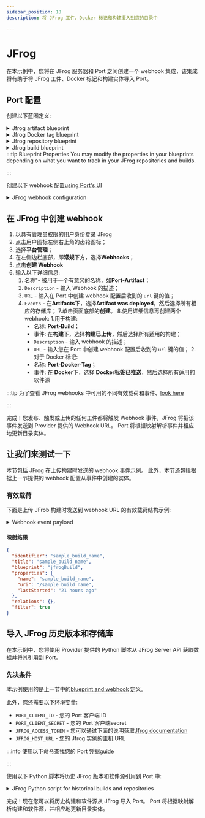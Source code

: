 ```yaml
---
sidebar_position: 18
description: 将 JFrog 工件、Docker 标记和构建摄入到您的目录中

---
```


# JFrog

在本示例中，您将在 JFrog 服务器和 Port 之间创建一个 webhook 集成，该集成将有助于将 JFrog 工件、Docker 标记和构建实体导入 Port。

## Port 配置

创建以下蓝图定义: 

<details>
<summary>Jfrog artifact blueprint</summary>

```json showLineNumbers
{
  "identifier": "jfrogArtifact",
  "description": "This blueprint represents an artifact in our JFrog catalog",
  "title": "JFrog Artifact",
  "icon": "JfrogXray",
  "schema": {
    "properties": {
      "name": {
        "type": "string",
        "title": "Name",
        "description": "Name of the artifact"
      },
      "path": {
        "type": "string",
        "title": "Path",
        "description": "Path to artifact"
      },
      "sha256": {
        "type": "string",
        "title": "SHA 256",
        "description": "SHA256 of the artifact"
      },
      "size": {
        "type": "number",
        "title": "Size",
        "description": "Size of the artifact"
      }
    },
    "required": []
  },
  "mirrorProperties": {},
  "calculationProperties": {},
  "aggregationProperties": {},
  "relations": {
    "repository": {
      "title": "Repository",
      "description": "Repository of the artifact",
      "target": "jfrogRepository",
      "required": false,
      "many": false
    }
  }
}
```

</details>

<details>
<summary>Jfrog Docker tag blueprint</summary>

```json showLineNumbers
{
  "identifier": "jfrogDockerTag",
  "description": "This blueprint represents a Docker tag in our Jfrog catalog",
  "title": "JFrog Docker Tag",
  "icon": "JfrogXray",
  "schema": {
    "properties": {
      "name": {
        "type": "string",
        "title": "Name",
        "description": "Name of the Docker tag"
      },
      "imageName": {
        "type": "string",
        "title": "Image Name",
        "description": "Name of the Docker image"
      },
      "path": {
        "type": "string",
        "title": "Path",
        "description": "Path to Docker tag"
      },
      "sha256": {
        "type": "string",
        "title": "SHA 256",
        "description": "SHA256 of the Docker tag"
      },
      "size": {
        "type": "number",
        "title": "Size",
        "description": "Size of the Docker tag"
      },
      "tag": {
        "type": "string",
        "title": "Docker tag",
        "description": "Docker tag"
      },
      "platforms": {
        "type": "array",
        "title": "Platforms",
        "description": "Platforms supported by image"
      }
    },
    "required": []
  },
  "mirrorProperties": {},
  "calculationProperties": {},
  "aggregationProperties": {},
  "relations": {
    "repository": {
      "title": "Repository",
      "description": "Repository of the artifact",
      "target": "jfrogRepository",
      "required": false,
      "many": false
    }
  }
}
```

</details>

<details>
<summary>Jfrog repository blueprint</summary>

```json showLineNumbers
{
  "identifier": "jfrogRepository",
  "description": "This blueprint represents a repository on Jfrog",
  "title": "JFrog Repository",
  "icon": "JfrogXray",
  "schema": {
    "properties": {
      "key": {
        "type": "string",
        "title": "Key",
        "description": "Name of the repository"
      },
      "description": {
        "type": "string",
        "title": "Description",
        "description": "Description of the repository"
      },
      "type": {
        "type": "string",
        "title": "Repository Type",
        "description": "Type of the repository",
        "enum": ["LOCAL", "REMOTE", "VIRTUAL", "FEDERATED", "DISTRIBUTION"],
        "enumColors": {
          "LOCAL": "blue",
          "REMOTE": "bronze",
          "VIRTUAL": "darkGray",
          "FEDERATED": "green",
          "DISTRIBUTION": "lightGray"
        }
      },
      "url": {
        "type": "string",
        "title": "Repository URL",
        "description": "URL to the repository",
        "format": "url"
      },
      "packageType": {
        "type": "string",
        "title": "Package type",
        "description": "Type of the package"
      }
    },
    "required": []
  },
  "mirrorProperties": {},
  "calculationProperties": {},
  "aggregationProperties": {},
  "relations": {}
}
```

</details>

<details>
<summary>Jfrog build blueprint</summary>

```json showLineNumbers
{
  "identifier": "jfrogBuild",
  "description": "This blueprint represents a build from JFrog",
  "title": "JFrog Build",
  "icon": "JfrogXray",
  "schema": {
    "properties": {
      "name": {
        "type": "string",
        "title": "Build name",
        "description": "Name of the build"
      },
      "uri": {
        "type": "string",
        "title": "Build URI",
        "description": "URI to the build"
      },
      "lastStarted": {
        "type": "string",
        "title": "Last build time",
        "description": "Last time the build ran",
        "format": "date-time"
      }
    },
    "required": []
  },
  "mirrorProperties": {},
  "calculationProperties": {},
  "aggregationProperties": {},
  "relations": {}
}
```

</details>
:::tip  Blueprint Properties
You may modify the properties in your blueprints depending on what you want to track in your JFrog repositories and builds.

:::

创建以下 webhook 配置[using Port's UI](/build-your-software-catalog/sync-data-to-catalog/webhook/?operation=ui#configuring-webhook-endpoints)

<details>
<summary>JFrog webhook configuration</summary>

1. **基本信息** 选项卡 - 填写以下详细信息: 
    1.title: `JFrog mapper`；
    2.标识符 : `jfrogMapper`；
    3.Description : `将 JFrog 仓库和构建映射到 Port` 的 webhook 配置；
    4.图标 : `JfrogXray`；
2. **集成配置**选项卡 - 填写以下 JQ 映射: 

```json
[
  {
    "blueprint": "jfrogBuild",
    "filter": ".body.event_type == 'uploaded'",
    "entity": {
      "identifier": ".body.build_name",
      "title": ".body.build_name",
      "properties": {
        "name": ".body.build_name",
        "uri": "'/' + .body.build_name",
        "lastStarted": ".body.build_started"
      }
    }
  },
  {
    "blueprint": "jfrogDockerTag",
    "filter": ".body.event_type == 'pushed'",
    "entity": {
      "identifier": ".body.name",
      "title": ".body.name",
      "properties": {
        "name": ".body.name",
        "imageName": ".body.image_name",
        "path": ".body.path",
        "sha256": ".body.sha256",
        "size": ".body.size",
        "tag": ".body.tag",
        "platforms": ".body.platforms[] | \"(.os):(.architecture)\""
      },
      "relations": {
        "repository": ".body.repo_key"
      }
    }
  },
  {
    "blueprint": "jfrogArtifact",
    "filter": ".body.event_type == 'deployed'",
    "entity": {
      "identifier": ".body.data.name",
      "title": ".body.data.name",
      "properties": {
        "name": ".body.data.name",
        "path": ".body.data.path",
        "sha256": ".body.data.sha256",
        "size": ".body.data.size"
      },
      "relations": {
        "repository": ".body.data.repo_key"
      }
    }
  }
]
```

:::note 记下并复制该选项卡中提供的 Webhook URL

:::

3.点击页面底部的**保存**。

</details>

## 在 JFrog 中创建 webhook

1. 以具有管理员权限的用户身份登录 JFrog
2. 点击用户图标左侧右上角的齿轮图标；
3. 选择**平台管理**；
4. 在左侧边栏底部，即**常规**下方，选择**Webhooks**；
5. 点击**创建 Webhook**
6. 输入以下详细信息: 
    1. 名称"- 被用于一个有意义的名称，如**Port-Artifact**；
    2. `Description` - 输入 Webhook 的描述；
    3. `URL` - 输入在 Port 中创建 webhook 配置后收到的 `url` 键的值；
    4. `Events` - 在**Artifacts**下，选择**Artifact was deployed**，然后选择所有相应的存储库；
7.单击页面底部的**创建**。
8.使用详细信息再创建两个 webhook: 
    1.用于构建: 
        + 名称:  **Port-Build**；
        + 事件: 在**构建**下，选择**构建已上传**，然后选择所有适用的构建；
        + `Description` - 输入 webhook 的描述；
        + `URL` - 输入您在 Port 中创建 webhook 配置后收到的 `url` 键的值；
    2.对于 Docker 标记: 
        + 名称:  **Port-Docker-Tag**；
        + 事件: 在 **Docker**下，选择 **Docker标签已推送**，然后选择所有适用的软件源

:::tip 为了查看 JFrog webhooks 中可用的不同有效载荷和事件、[look here](https://jfrog.com/help/r/jfrog-platform-administration-documentation/event-types)

:::

完成！您发布、触发或上传的任何工件都将触发 Webhook 事件，JFrog 将把该事件发送到 Provider 提供的 Webhook URL。 Port 将根据映射解析事件并相应地更新目录实体。

## 让我们来测试一下

本节包括 JFrog 在上传构建时发送的 webhook 事件示例。 此外，本节还包括根据上一节提供的 webhook 配置从事件中创建的实体。

### 有效载荷

下面是上传 JFrob 构建时发送到 webhook URL 的有效载荷结构示例: 

<details>
<summary>Webhook event payload</summary>

```json showLineNumbers
{
  "build_name": "sample_build_name",
  "event_type": "uploaded",
  "build_number": "1",
  "build_started": "2020-06-18T14:40:49.869+0300"
}
```

</details>

#### 映射结果

```json showLineNumbers
{
  "identifier": "sample_build_name",
  "title": "sample_build_name",
  "blueprint": "jfrogBuild",
  "properties": {
    "name": "sample_build_name",
    "uri": "/sample_build_name",
    "lastStarted": "21 hours ago"
  },
  "relations": {},
  "filter": true
}
```

## 导入 JFrog 历史版本和存储库

在本示例中，您将使用 Provider 提供的 Python 脚本从 JFrog Server API 获取数据并将其引用到 Port。

### 先决条件

本示例使用的是上一节中的[blueprint and webhook](#port-configuration) 定义。

此外，您还需要以下环境变量: 

* `PORT_CLIENT_ID` - 您的 Port 客户端 ID
* `PORT_CLIENT_SECRET` - 您的 Port 客户端secret
* `JFROG_ACCESS_TOKEN` - 您可以通过下面的说明获取[Jfrog documentation](https://jfrog.com/help/r/jfrog-platform-administration-documentation/access-tokens)
* `JFROG_HOST_URL` - 您的 Jfrog 实例的主机 URL

:::info 使用以下命令查找您的 Port 凭据[guide](https://docs.getport.io/build-your-software-catalog/sync-data-to-catalog/api/#find-your-port-credentials)

:::

使用以下 Python 脚本将历史 JFrog 版本和软件源引用到 Port 中: 

<details>
<summary>JFrog Python script for historical builds and repositories</summary>

```python showLineNumbers
# Dependencies to install
# pip install python-dotenv
# pip install requests

import logging
import os

import dotenv
import requests

dotenv.load_dotenv()

logger = logging.getLogger(__name__)

PORT_API_URL = "https://api.getport.io/v1"
PORT_CLIENT_ID = os.getenv("PORT_CLIENT_ID")
PORT_CLIENT_SECRET = os.getenv("PORT_CLIENT_SECRET")
JFROG_ACCESS_TOKEN = os.getenv("JFROG_ACCESS_TOKEN")
JFROG_HOST_URL = os.getenv("JFROG_HOST_URL")

class Blueprint:
    REPOSITORY = "jfrogRepository"
    BUILD = "jfrogBuild"

## Get Port Access Token
credentials = {"clientId": PORT_CLIENT_ID, "clientSecret": PORT_CLIENT_SECRET}
token_response = requests.post(f"{PORT_API_URL}/auth/access_token", json=credentials)
access_token = token_response.json()["accessToken"]

# You can now use the value in access_token when making further requests
headers = {"Authorization": f"Bearer {access_token}"}

def add_entity_to_port(blueprint_id, entity_object, transform_function):
    """A function to create the passed entity in Port

    Params
    --------------
    blueprint_id: str
        The blueprint id to create the entity in Port

    entity_object: dict
        The entity to add in your Port catalog

    transform_function: function
        A function to transform the entity object to the Port entity object

    Returns
    --------------
    response: dict
        The response object after calling the webhook
    """
    logger.info(f"Adding entity to Port: {entity_object}")
    entity_payload = transform_function(entity_object)
    response = requests.post(
        (
            f"{PORT_API_URL}/blueprints/"
            f"{blueprint_id}/entities?upsert=true&merge=true"
        ),
        json=entity_payload,
        headers=headers,
    )
    logger.info(response.json())

def get_all_builds():
    logger.info("Getting all builds")
    url = f"{JFROG_HOST_URL}/artifactory/api/build"
    response = requests.get(
        url, headers={"Authorization": "Bearer " + JFROG_ACCESS_TOKEN}
    )
    response.raise_for_status()
    builds = response.json()["builds"]
    return builds

def get_all_repositories():
    logger.info("Getting all repositories")
    url = f"{JFROG_HOST_URL}/artifactory/api/repositories"
    response = requests.get(
        url, headers={"Authorization": "Bearer " + JFROG_ACCESS_TOKEN}
    )
    response.raise_for_status()
    repositories = response.json()
    return repositories

if __name__ == "__main__":
    logger.info("Starting Port integration")
    for repository in get_all_repositories():
        repository_object = {
            "key": repository["key"],
            "description": repository.get("description", ""),
            "type": repository["type"].upper(),
            "url": repository["url"],
            "packageType": repository["packageType"].upper(),
        }
        transform_build_function = lambda x: {
            "identifier": repository_object["key"],
            "title": repository_object["key"],
            "properties": {
                **repository_object,
            },
        }
        logger.info(f"Added repository: {repository_object['key']}")
        add_entity_to_port(
            Blueprint.REPOSITORY, repository_object, transform_build_function
        )

    logger.info("Completed repositories, starting builds")
    for build in get_all_builds():
        build_object = {
            "name": build["uri"].split("/")[-1],
            "uri": build["uri"],
            "lastStarted": build["lastStarted"],
        }
        transform_build_function = lambda x: {
            "identifier": build_object["name"],
            "title": build_object["name"],
            "properties": {
                **build_object,
            },
        }
        logger.info(f"Added build: {build_object['name']}")
        add_entity_to_port(Blueprint.BUILD, build_object, transform_build_function)
```

</details>

完成！现在您可以将历史构建和软件源从 JFrog 导入 Port。 Port 将根据映射解析构建和软件源，并相应地更新目录实体。